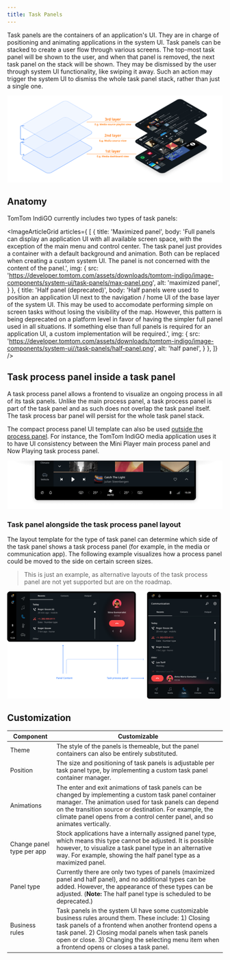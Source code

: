 ```yaml
---
title: Task Panels
---
```


Task panels are the containers of an application's UI. They are in charge of 
positioning and animating applications in the system UI. Task panels can be stacked to create a 
user flow through various screens. The top-most task panel will be shown to the user, and when that 
panel is removed, the next task panel on the stack will be shown. They may be dismissed by the user 
through system UI functionality, like swiping it away. Such an action may trigger the system UI to 
dismiss the whole task panel stack, rather than just a single one.

![overview](images/task-panels/overview.png)

## Anatomy

TomTom IndiGO currently includes two types of task panels:

<ImageArticleGrid articles={
 [
   {
     title: 'Maximized panel',
     body: 'Full panels can display an application UI with all available screen space, with the exception of the main menu and control center. The task panel just provides a container with a default background and animation. Both can be replaced when creating a custom system UI. The panel is not concerned with the content of the panel.',
     img: {
       src: 'https://developer.tomtom.com/assets/downloads/tomtom-indigo/image-components/system-ui/task-panels/max-panel.png',
       alt: 'maximized panel',
     }
   },
  {
     title: 'Half panel (deprecated)',
     body: 'Half panels were used to position an application UI next to the navigation / home UI of the base layer of the system UI. This may be used to accomodate performing simple on screen tasks without losing the visibility of the map. However, this pattern is being deprecated on a platform level in favor of having the simpler full panel used in all situations. If something else than full panels is required for an application UI, a custom implementation will be required.',
     img: {
       src: 'https://developer.tomtom.com/assets/downloads/tomtom-indigo/image-components/system-ui//task-panels/half-panel.png',
       alt: 'half panel',
     }
   },
 ]}
/>

## Task process panel inside a task panel

A task process panel allows a frontend to visualize an ongoing process in all of its task panels.
Unlike the main process panel, a task process panel is part of the task panel and as such does not 
overlap the task panel itself. The task process bar panel will persist for the whole task panel
stack. 

The compact process panel UI template can also be used 
[outside the process panel](#task-panel-alongside-the-task-process-panel-layout). For instance, the 
TomTom IndiGO media application uses it to have UI consistency between the Mini Player main process
panel and Now Playing task process panel. 

![process panel](images/task-panels/process-panel.png)

### Task panel alongside the task process panel layout

The layout template for the type of task panel can determine which side of the task panel shows a 
task process panel (for example, in the media or communication app). The following example visualizes how
a process panel could be moved to the side on certain screen sizes.

<Blockquote>
    This is just an example, as alternative layouts of the task process panel are not yet supported 
    but are on the roadmap.
</Blockquote>

![task panel alongside](images/task-panels/task-process-panel.png)

## Customization

| Component     | Customizable  |
| ------------- | ------------- |
| Theme | The style of the panels is themeable, but the panel containers can also be entirely substituted. |
| Position | The size and positioning of task panels is adjustable per task panel type, by implementing a custom task panel container manager. |
| Animations | The enter and exit animations of task panels can be changed by implementing a custom task panel container manager. The animation used for task panels can depend on the transition source or destination. For example, the climate panel opens from a control center panel, and so animates vertically. |
| Change panel type per app | Stock applications have a internally assigned panel type, which means this type cannot be adjusted. It is possible however, to visualize a task panel type in an alternative way. For example, showing the half panel type as a maximized panel. |
| Panel type | Currently there are only two types of panels (maximized panel and half panel), and no additional types can be added. However, the appearance of these types can be adjusted. (__Note:__ The half panel type is scheduled to be deprecated.) |
| Business rules | Task panels in the system UI have some customizable business rules around them. These include: 1) Closing task panels of a frontend when another frontend opens a task panel. 2) Closing modal panels when task panels open or close. 3) Changing the selecting menu item when a frontend opens or closes a task panel. |

